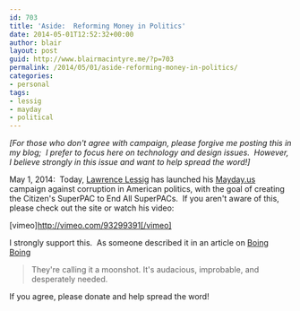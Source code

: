 ```yaml
---
id: 703
title: 'Aside:  Reforming Money in Politics'
date: 2014-05-01T12:52:32+00:00
author: blair
layout: post
guid: http://www.blairmacintyre.me/?p=703
permalink: /2014/05/01/aside-reforming-money-in-politics/
categories:
- personal
tags:
- lessig
- mayday
- political
---
```


_[For those who don't agree with campaign, please forgive me posting this in my blog;  I prefer to focus here on technology and design issues.  However, I believe strongly in this issue and want to help spread the word!]_

May 1, 2014:  Today, [Lawrence Lessig](http://www.lessig.org) has launched his [Mayday.us](http://mayday.us) campaign against corruption in American politics, with the goal of creating the Citizen's SuperPAC to End All SuperPACs.  If you aren't aware of this, please check out the site or watch his video:

[vimeo]http://vimeo.com/93299391[/vimeo]

I strongly support this.  As someone described it in an article on [Boing Boing](http://boingboing.net/2014/05/01/mayday-larry-lessig-launches.html)

<blockquote>They're calling it a moonshot. It's audacious, improbable, and desperately needed.</blockquote>

If you agree, please donate and help spread the word!